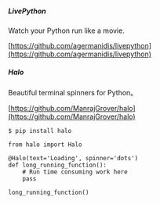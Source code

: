 

##### LivePython

Watch your Python run like a movie.

[https://github.com/agermanidis/livepython](https://github.com/agermanidis/livepython)

##### Halo

Beautiful terminal spinners for Python。

[https://github.com/ManrajGrover/halo](https://github.com/ManrajGrover/halo)

```
$ pip install halo

from halo import Halo

@Halo(text='Loading', spinner='dots')
def long_running_function():
    # Run time consuming work here
    pass

long_running_function()
```



